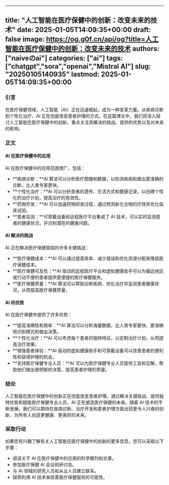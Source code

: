 
---
title: "人工智能在医疗保健中的创新：改变未来的技术"
date: 2025-01-05T14:09:35+00:00
draft: false
image: https://og.g0f.cn/api/og?title=人工智能在医疗保健中的创新：改变未来的技术
authors: ["naiveのai"]
categories: ["ai"]
tags: ["chatgpt","sora","openai","Mistral AI"]
slug: "20250105140935"
lastmod: 2025-01-05T14:09:35+00:00
---
### 引言

在医疗保健领域，人工智能（AI）正在迅速崛起，成为一种变革力量。从疾病诊断到个性化治疗，AI 正在彻底改变患者护理的方式。在这篇博文中，我们将深入探讨人工智能在医疗保健中的创新，重点关注其解决的挑战、提供的优势以及对未来的影响。

### 正文

#### AI 在医疗保健中的应用

AI 在医疗保健中的应用范围很广，包括：

- **疾病诊断：**AI 算法可以分析医疗图像和数据，以检测疾病和做出更准确的诊断，比人类专家更快。
- **个性化治疗：**AI 可以分析患者的遗传、生活方式和健康记录，以创建个性化的治疗计划，提高治疗的有效性。
- **药物开发：**AI 可以加速药物研发过程，通过预测新化合物的疗效并优化临床试验。
- **患者监测：**可穿戴设备和远程医疗平台集成了 AI 技术，可以实时监测患者的健康状况，并识别潜在的健康问题。

#### AI 解决的挑战

AI 正在解决医疗保健面临的许多关键挑战：

- **医疗保健成本：**AI 可以通过提高效率、减少错误和优化资源分配来降低医疗保健成本。
- **医疗保健可及性：**AI 驱动的远程医疗平台和虚拟健康助手可以为偏远地区或行动不便的患者提供更便捷的医疗保健服务。
- **医疗保健质量：**AI 算法可以帮助诊断疾病、优化治疗并监测患者健康状况，从而提高医疗保健质量。

#### AI 的优势

AI 在医疗保健中提供了许多优势：

- **提高准确性和效率：**AI 算法可以分析海量数据，比人类专家更快、更准确地识别模式和做出决策。
- **个性化治疗：**AI 可以考虑每个患者的独特特征，以定制治疗计划，从而提高治疗效果。
- **增强患者体验：**AI 驱动的虚拟健康助手和可穿戴设备可以改善患者的便利性和获得护理的机会。
- **支持医疗保健专业人员：**AI 可以为医疗保健专业人员提供工具和见解，帮助他们做出更明智的决策，提高患者护理的质量。

### 结论

人工智能在医疗保健中的创新正在彻底改变患者护理。通过解决关键挑战、提供独特优势和赋能医疗保健专业人员，AI 正在塑造医疗保健的未来。随着 AI 技术的不断发展，我们可以期待在疾病诊断、治疗开发和患者护理方面出现更令人兴奋的创新，为所有人创造更健康、更美好的未来。

### 采取行动

如果您有兴趣了解有关人工智能在医疗保健中的创新的更多信息，您可以采取以下步骤：

- 阅读关于 AI 在医疗保健中的应用的科学期刊和文章。
- 参加医疗保健 AI 会议和研讨会。
- 与 AI 领域的研究人员和从业人员建立联系。
- 探索利用 AI 技术来改善医疗保健服务的可能性。